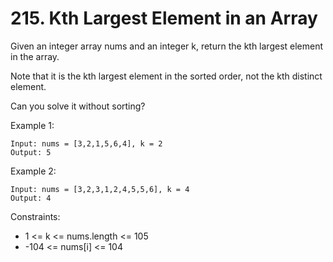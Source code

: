 # 215. Kth Largest Element in an Array

Given an integer array nums and an integer k, return the kth largest element in the array.

Note that it is the kth largest element in the sorted order, not the kth distinct element.

Can you solve it without sorting?

Example 1:
```
Input: nums = [3,2,1,5,6,4], k = 2
Output: 5
```
Example 2:
```
Input: nums = [3,2,3,1,2,4,5,5,6], k = 4
Output: 4
```

Constraints:
- 1 <= k <= nums.length <= 105
- -104 <= nums[i] <= 104